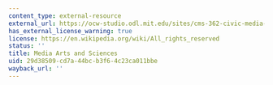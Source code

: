 ```yaml
---
content_type: external-resource
external_url: https://ocw-studio.odl.mit.edu/sites/cms-362-civic-media-codesign-studio-spring-2016/type/page/edit/86a470e1-c190-af8f-197d-c7dd0a7b2567/resolveuid/a563bc204ee7e82ea8b85631e6dd8e16
has_external_license_warning: true
license: https://en.wikipedia.org/wiki/All_rights_reserved
status: ''
title: Media Arts and Sciences
uid: 29d38509-cd7a-44bc-b3f6-4c23ca011bbe
wayback_url: ''
---
```

